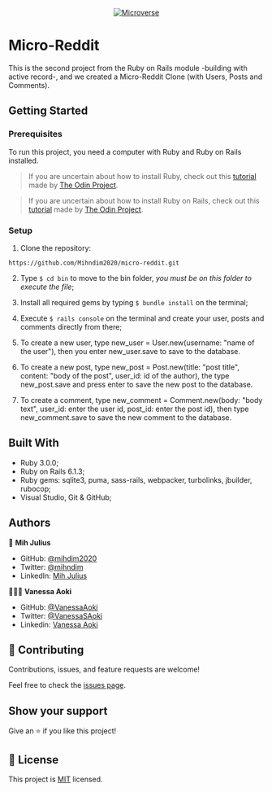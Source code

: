 <p align="center">
  <a href="https://www.microverse.org/">
    <img alt="Microverse" src="https://img.shields.io/badge/-Microverse-blueviolet?style=flat-square">
  </a>
</p>

# Micro-Reddit
This is the second project from the Ruby on Rails module -building with active record-, and we created a Micro-Reddit Clone (with Users, Posts and Comments).

## Getting Started

### Prerequisites
To run this project, you need a computer with Ruby and Ruby on Rails installed.
> If you are uncertain about how to install Ruby, check out this [tutorial](https://www.theodinproject.com/courses/ruby-programming/lessons/installing-ruby-ruby-programming) made by [The Odin Project](https://www.theodinproject.com/about).

> If you are uncertain about how to install Ruby on Rails, check out this [tutorial](https://www.theodinproject.com/paths/full-stack-ruby-on-rails/courses/ruby-on-rails/lessons/your-first-rails-application-ruby-on-rails) made by [The Odin Project](https://www.theodinproject.com/about).

### Setup

1. Clone the repository:
```
https://github.com/Mihndim2020/micro-reddit.git
```
2. Type  `$ cd bin` to move to the bin folder, *you must be on this folder to execute the file*;

3. Install all required gems by typing `$ bundle install` on the terminal;

4. Execute `$ rails console` on the terminal and create your user, posts and comments directly from there;

5. To create a new user, type new_user = User.new(username: "name of the user"), then you enter new_user.save to save to the database. 

6. To create a new post, type new_post = Post.new(title: "post title", content: "body of the post", user_id: id of the author), the type new_post.save and press enter to save the new post to the database.

7. To create a comment, type new_comment = Comment.new(body: "body text", user_id: enter the user id, post_id: enter the post id), then type new_comment.save to save the new  comment to the database. 
 
## Built With

- Ruby 3.0.0;
- Ruby on Rails 6.1.3;
- Ruby gems: sqlite3, puma, sass-rails, webpacker, turbolinks, jbuilder, rubocop;
- Visual Studio, Git & GitHub;

## Authors

👤 **Mih Julius**

- GitHub: [@mihdim2020](https://github.com/@mihdim2020)
- Twitter: [@mihndim](https://twitter.com/@mihndim)
- LinkedIn: [Mih Julius](https://linkedin.com/Mih_Julius)

👩🏼‍💻 **Vanessa Aoki**

- GitHub: [@VanessaAoki](https://github.com/VanessaAoki)
- Twitter: [@VanessaSAoki](https://twitter.com/VanessaSAoki)
- Linkedin: [Vanessa Aoki](https://www.linkedin.com/in/vanessasaoki/)


## 🤝 Contributing

Contributions, issues, and feature requests are welcome!

Feel free to check the [issues page](https://github.com/Mihndim2020/micro-reddit/issues).


## Show your support

Give an ⭐️ if you like this project!


## 📝 License

This project is [MIT](./LICENSE) licensed.
